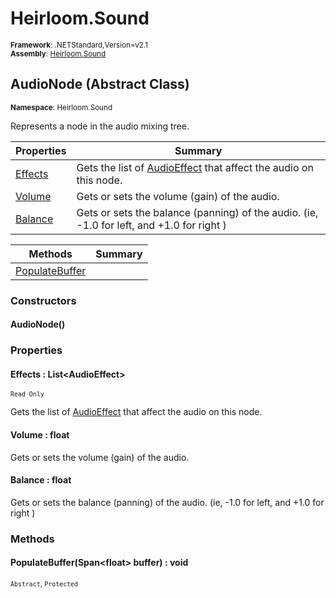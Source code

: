 # Heirloom.Sound

<small>**Framework**: .NETStandard,Version=v2.1</small>  
<small>**Assembly**: [Heirloom.Sound](../Heirloom.Sound/Heirloom.Sound.md)</small>  

## AudioNode (Abstract Class)
<small>**Namespace**: Heirloom.Sound</sub></small>  

Represents a node in the audio mixing tree.

| Properties           | Summary                                                                                           |
|----------------------|---------------------------------------------------------------------------------------------------|
| [Effects](#EFFEE7FD) | Gets the list of [AudioEffect](Heirloom.Sound.AudioEffect.md) that affect the audio on this node. |
| [Volume](#VOLU84D3)  | Gets or sets the volume (gain) of the audio.                                                      |
| [Balance](#BALA2345) | Gets or sets the balance (panning) of the audio. (ie, -1.0 for left, and +1.0 for right )         |

| Methods                     | Summary |
|-----------------------------|---------|
| [PopulateBuffer](#POPU7E07) |         |

### Constructors

#### AudioNode()

### Properties

#### <a name="EFFEE7FD"></a> Effects : List\<AudioEffect>

<small>`Read Only`</small>

Gets the list of [AudioEffect](Heirloom.Sound.AudioEffect.md) that affect the audio on this node.

#### <a name="VOLU84D3"></a> Volume : float


Gets or sets the volume (gain) of the audio.

#### <a name="BALA2345"></a> Balance : float


Gets or sets the balance (panning) of the audio. (ie, -1.0 for left, and +1.0 for right )

### Methods

#### <a name="POPU1FA5"></a> PopulateBuffer(Span\<float> buffer) : void
<small>`Abstract`, `Protected`</small>


